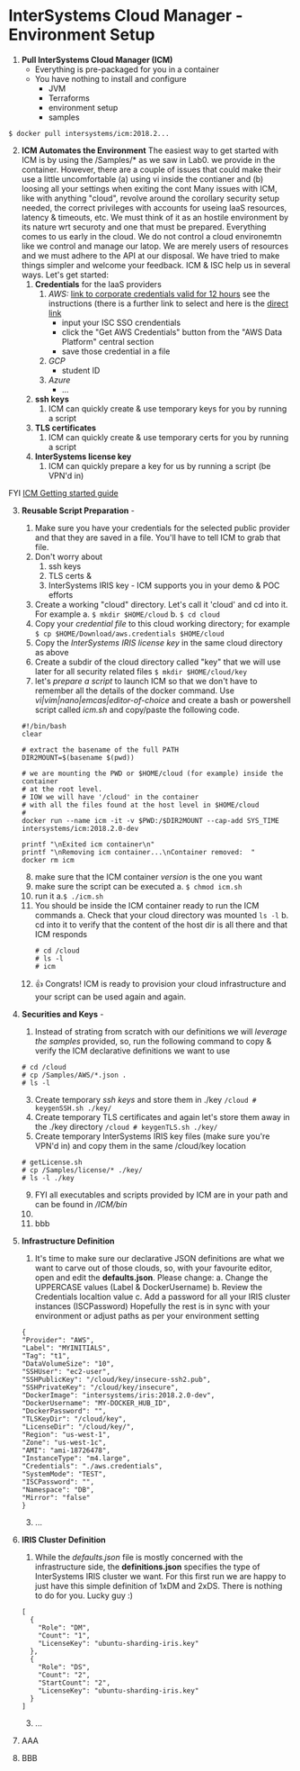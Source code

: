 # InterSystems Cloud Manager - Environment Setup

1. **Pull InterSystems Cloud Manager (ICM)**
    * Everything is pre-packaged for you in a container
    * You have nothing to install and configure
        * JVM
        * Terraforms
        * environment setup
        * samples
```
$ docker pull intersystems/icm:2018.2...
```

2. **ICM Automates the Environment**
The easiest way to get started with ICM is by using the /Samples/* as we saw in Lab0. we provide in the container. However, there are a couple of issues that could make their use a little uncomfortable (a) using vi inside the contianer and (b) loosing all your settings when exiting the cont
Many issues with ICM, like with anything "cloud", revolve around the corollary security setup needed, the correct privileges with accounts for useing IaaS resources, latency & timeouts, etc. We must think of it as an hostile environment by its nature wrt securoty and one that must be prepared. Everything comes to us early in the cloud. We do not control a cloud environemtn like we control and manage our latop. We are merely users of resources and we must adhere to the API at our disposal. We have tried to make things simpler and welcome your feedback. ICM & ISC help us in several ways. Let's get started:
    1. **Credentials** for the IaaS providers
        1. *AWS:* [link to corporate credentials valid for 12 hours](https://usconfluence.iscinternal.com/display/IAWS/AWS+Credentials+Utility+for+ICM+and+AWS+CLI) see the instructions (there is a further link to select and here is the [direct link](https://awscredentials.intersystems.com)
            * input your ISC SSO crendentials
            * click the "Get AWS Credentials" button from the "AWS Data Platform" central section
            * save those credential in a file
        2. *GCP*
            * student ID 
        3. *Azure*
            * ...
    3. **ssh keys**
        1. ICM can quickly create & use temporary keys for you by running a script
    5. **TLS certificates**
        1.  ICM can quickly create & use temporary certs for you by running a script
    7. **InterSystems license key**
        1. ICM can quickly prepare a key for us by running a script (be VPN'd in)

FYI
[ICM Getting started guide](http://steven...)
    
    

3. **Reusable Script Preparation** -
    1. Make sure you have your credentials for the selected public provider and that they are saved in a file. You'll have to tell ICM to grab that file.
    2. Don't worry about
        1. ssh keys
        2. TLS certs &
        3. InterSystems IRIS key - ICM supports you in your demo & POC efforts
    3. Create a working "cloud" directory. Let's call it 'cloud' and cd into it. For example
        a. ```$ mkdir $HOME/cloud```
        b. ```$ cd cloud```
    4. Copy your *credential file* to this cloud working directory; for example
    ```$ cp $HOME/Download/aws.credentials $HOME/cloud```
    5. Copy the *InterSystems IRIS license key* in the same cloud directory as above
    6. Create a subdir of the cloud directory called "key" that we will use later for all security related files
    ```$ mkdir $HOME/cloud/key```
    7. let's *prepare a script* to launch ICM so that we don't have to remember all the details of the docker command. Use *vi|vim|nano|emcas|editor-of-choice* and create a bash or powershell script called *icm.sh* and copy/paste the following code.

    ```
    #!/bin/bash
    clear

    # extract the basename of the full PATH
    DIR2MOUNT=$(basename $(pwd))

    # we are mounting the PWD or $HOME/cloud (for example) inside the container 
    # at the root level.
    # IOW we will have '/cloud' in the container 
    # with all the files found at the host level in $HOME/cloud
    #
    docker run --name icm -it -v $PWD:/$DIR2MOUNT --cap-add SYS_TIME intersystems/icm:2018.2.0-dev

    printf "\nExited icm container\n"
    printf "\nRemoving icm container...\nContainer removed:  "
    docker rm icm
    ```
    
    8.  make sure that the ICM container *version* is the one you want
    9.  make sure the script can be executed
        a.  ```$ chmod icm.sh```
    10. run it
        a.```$ ./icm.sh``` 
    11. You should be inside the ICM container ready to run the ICM commands
        a. Check that your cloud directory was mounted ```ls -l```
        b. cd into it to verify that the content of the host dir is all there and that ICM responds
        ```
        # cd /cloud
        # ls -l
        # icm
        ```
    12. :+1: Congrats! ICM is ready to provision your cloud infrastructure and your script can be used again and again.
 

4. **Securities and Keys** -
    1. Instead of strating from scratch with our definitions we will *leverage the samples* provided, so, run the following command to copy & verify the ICM declarative definitions we want to use
    ```
    # cd /cloud
    # cp /Samples/AWS/*.json .
    # ls -l
    ```
    3. Create temporary *ssh keys* and store them in ./key 
    ```/cloud # keygenSSH.sh ./key/ ```
    5. Create temporary TLS certificates and again let's store them away in the ./key directory
    ```/cloud # keygenTLS.sh ./key/ ```
    7. Create temporary InterSystems IRIS key files (make sure you're VPN'd in) and copy them in the same /cloud/key location
    ```
    # getLicense.sh
    # cp /Samples/license/* ./key/
    # ls -l ./key
    ```
    9. FYI all executables and scripts provided by ICM are in your path and can be found in */ICM/bin*
    10. 
    11. bbb

5. **Infrastructure Definition**
    1. It's time to make sure our declarative JSON definitions are what we want to carve out of those clouds, so, with your favourite editor, open and edit the **defaults.json**. Please change: 
        a. Change the UPPERCASE values (Label & DockerUsername) 
        b. Review the Credentials localtion value
        c. Add a password for all your IRIS cluster instances (ISCPassword) 
        Hopefully the rest is in sync with your environment or adjust paths as per your environment setting
    ```
    {
    "Provider": "AWS",
    "Label": "MYINITIALS",
    "Tag": "t1",
    "DataVolumeSize": "10",
    "SSHUser": "ec2-user",
    "SSHPublicKey": "/cloud/key/insecure-ssh2.pub",
    "SSHPrivateKey": "/cloud/key/insecure",
    "DockerImage": "intersystems/iris:2018.2.0-dev",
    "DockerUsername": "MY-DOCKER_HUB_ID",
    "DockerPassword": "",
    "TLSKeyDir": "/cloud/key",
    "LicenseDir": "/cloud/key/",
    "Region": "us-west-1",
    "Zone": "us-west-1c",
    "AMI": "ami-18726478",
    "InstanceType": "m4.large",
    "Credentials": "./aws.credentials",
    "SystemMode": "TEST",
    "ISCPassword": "",
    "Namespace": "DB",
    "Mirror": "false"
    }
    ```
    3. ...


6. **IRIS Cluster Definition**
    1. While the *defaults.json* file is mostly concerned with the infrastructure side, the **definitions.json** specifies the type of InterSystems IRIS cluster we want. For this first run we are happy to just have this simple definition of 1xDM and 2xDS. There is nothing to do for you. Lucky guy :)
    ```
    [
      {
	    "Role": "DM",
	    "Count": "1",
	    "LicenseKey": "ubuntu-sharding-iris.key"
      },
      {
	    "Role": "DS",
	    "Count": "2",
	    "StartCount": "2",
	    "LicenseKey": "ubuntu-sharding-iris.key"
      }
    ]
    ```
    3. ...
     
7. AAA
8. BBB